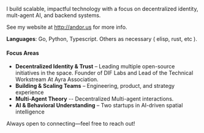 I build scalable, impactful technology with a focus on decentralized identity, mult-agent AI, and backend systems. 

See my website at http://andor.us for more info.

**Languages**: Go, Python, Typescript. Others as necessary ( elisp, rust, etc ).

#### **Focus Areas**  

- **Decentralized Identity & Trust** – Leading multiple open-source initiatives in the space. Founder of DIF Labs and Lead of the Technical Workstream At Ayra Association. 
- **Building & Scaling Teams** – Engineering, product, and strategy experience
- **Multi-Agent Theory** -- Decentralized Multi-agent interactions. 
- **AI & Behavioral Understanding** – Two startups in AI-driven spatial intelligence  

Always open to connecting—feel free to reach out!
